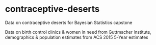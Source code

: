 # contraceptive-deserts
Data on contraceptive deserts for Bayesian Statistics capstone

Data on birth control clinics & women in need from Guttmacher Institute, demographics & population estimates from ACS 2015 5-Year estimates
